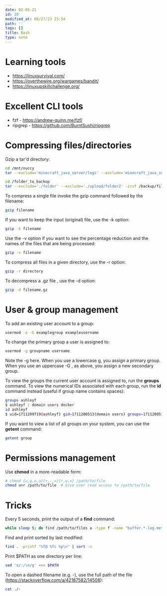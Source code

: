 ```yaml
---
date: 02-05-21
id: 18
modified_at: 08/27/23 23:54
path: ''
tags: []
title: Bash
type: note
---
```


# Learning tools
- https://linuxsurvival.com/
- https://overthewire.org/wargames/bandit/
- https://linuxupskillchallenge.org/

# Excellent CLI tools
- fzf - https://andrew-quinn.me/fzf/
- ripgrep - https://github.com/BurntSushi/ripgrep

# Compressing files/directories
Gzip a tar'd directory:
```bash
cd /mnt/nuccy
tar --exclude='minecraft_java_server/logs' --exclude='minecraft_java_server/plugins' --exclude='minecraft_java_server/crash-reports' -zcvf minecraft_java_versus_reality.tar.gz minecraft_java_server

cd /folder_to_backup
tar --exclude='./folder' --exclude='./upload/folder2' -zcvf /backup/filename.tgz 
```

To compress a single file invoke the gzip command followed by the filename:
```bash
gzip filename
```
If you want to keep the input (original) file, use the -k option:
```bash
gzip -k filename
```
Use the -v option if you want to see the percentage reduction and the names of the files that are being processed:
```bash
gzip -v filename
```
To compress all files in a given directory, use the -r option:
```bash
gzip -r directory
```
To decompress a .gz file , use the -d option:
```bash
gzip -d filename.gz
```

# User  & group management
To add an existing user account to a group:
```bash
usermod -a -G examplegroup exampleusername
```

To change the primary group a user is assigned to:
```bash
usermod -g groupname username
```

Note the -g here. When you use a lowercase g, you assign a primary group. When you use an uppercase -G , as above, you assign a new secondary group.

To view the groups the current user account is assigned to, run the **groups** command. To view the numerical IDs associated with each group, run the **id** command instead (useful if group name contains spaces):
```bash
groups ashleyf
$ ashleyf : domain users docker
id ashleyf
$ uid=1711209719(ashleyf) gid=1711200513(domain users) groups=1711200513(domain users),998(docker)
```

If you want to view a list of all groups on your system, you can use the **getent** command:
```bash
getent group
```

# Permissions management

Use **chmod** in a more-readable form:
```bash
# chmod {u,g,o,a}{+,-,=}{r,w,x} /path/to/file
chmod u+r /path/to/file  # Give user read access to /path/to/file
```

# Tricks
Every 5 seconds, print the output of a **find** command:
```bash
while sleep 5; do find /path/to/files a -type f -name "buffer.*.log.meta" | wc -l; done
```

Find and print sorted by last modified:
```bash
find . -printf "%T@ %Tc %p\n" | sort -n
```

Print $PATH as one directory per line:
```bash
sed 's/:/\n/g' <<< $PATH
```

To open a dashed filename (e.g. -), use the full path of the file (https://stackoverflow.com/a/42187582/14508):
```bash
cat ./-
```